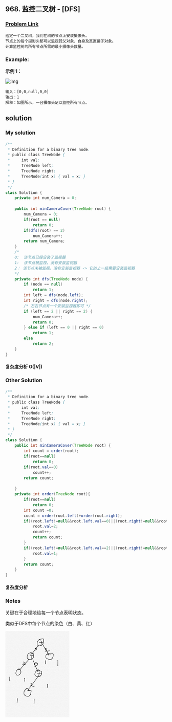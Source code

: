 ## 968. 监控二叉树 - [DFS]

### [Problem Link](https://leetcode-cn.com/contest/weekly-contest-117/problems/binary-tree-cameras/)
	给定一个二叉树，我们在树的节点上安装摄像头。
	节点上的每个摄影头都可以监视其父对象、自身及其直接子对象。
	计算监控树的所有节点所需的最小摄像头数量。

### Example:

**示例 1：**

![img](https://assets.leetcode-cn.com/aliyun-lc-upload/uploads/2018/12/29/bst_cameras_01.png)

```
输入：[0,0,null,0,0]
输出：1
解释：如图所示，一台摄像头足以监控所有节点。
```

## solution
### My solution
```java
/**
 * Definition for a binary tree node.
 * public class TreeNode {
 *     int val;
 *     TreeNode left;
 *     TreeNode right;
 *     TreeNode(int x) { val = x; }
 * }
 */
class Solution {
    private int num_Camera = 0;

    public int minCameraCover(TreeNode root) {
        num_Camera = 0;
        if(root == null)
            return 0;
        if(dfs(root) == 2)
            num_Camera++;
        return num_Camera;
    }
    /*
    0:  该节点已经安装了监视器
    1:  该节点被监视，没有安装监视器
    2： 该节点未被监视，没有安装监视器 -> 它的上一级需要安装监视器
    */
    private int dfs(TreeNode node) {
        if (node == null)
            return 1; 
        int left = dfs(node.left);
        int right = dfs(node.right);
        /* 左右节点有一个安装监视器即可 */
        if (left == 2 || right == 2) {
            num_Camera++;
            return 0;
        } else if (left == 0 || right == 0)           
            return 1;
        else 
            return 2;
    }
}
```
#### 复杂度分析 O(|V|)

### Other Solution
```java
/**
 * Definition for a binary tree node.
 * public class TreeNode {
 *     int val;
 *     TreeNode left;
 *     TreeNode right;
 *     TreeNode(int x) { val = x; }
 * }
 */
class Solution {
    public int minCameraCover(TreeNode root) {
        int count = order(root);
        if(root==null)
            return 0;
        if(root.val==0)
            count++;
        return count;
        
    }
    private int order(TreeNode root){
        if(root==null)
            return 0;
        int count =0;
        count = order(root.left)+order(root.right);
        if((root.left!=null&&root.left.val==0)||(root.right!=null&&root.right.val==0)){
            root.val=2;
            count++;
            return count;
        }
        if((root.left!=null&&root.left.val==2)||(root.right!=null&&root.right.val==2)){
            root.val=1;
        }
        return count;
    }
}
```
#### 复杂度分析



### Notes

关键在于合理地给每一个节点表明状态。

类似于DFS中每个节点的染色（白、黄、红）



<img src="pics/968-1.png" width="200px" />